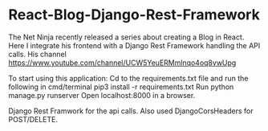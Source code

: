 # React-Blog-Django-Rest-Framework
The Net Ninja recently released a series about creating a Blog in React. Here I integrate his frontend with a Django Rest Framework handling the API calls.
His channel https://www.youtube.com/channel/UCW5YeuERMmlnqo4oq8vwUpg

To start using this application:
Cd to the requirements.txt file and run the following in cmd/terminal pip3 install -r requirements.txt
Run python manage.py runserver
Open localhost:8000 in a browser.

Django Rest Framwork for the api calls.
Also used DjangoCorsHeaders for POST/DELETE.
